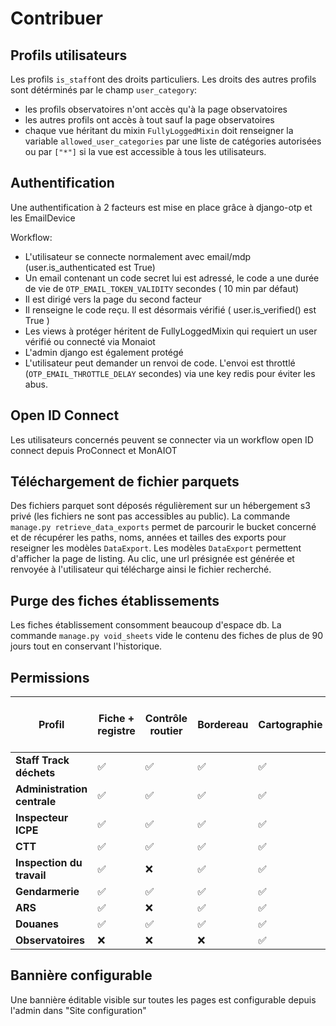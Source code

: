 # Contribuer

## Profils utilisateurs

Les profils `is_staff`ont des droits particuliers.
Les droits des autres profils sont détérminés par le champ `user_category`:

- les profils observatoires n'ont accès qu'à la page observatoires
- les autres profils ont accès à tout sauf la page observatoires
- chaque vue héritant du mixin `FullyLoggedMixin` doit renseigner la variable `allowed_user_categories` par une liste de
  catégories autorisées ou par
  `["*"]` si la vue est accessible à tous les utilisateurs.

## Authentification

Une authentification à 2 facteurs est mise en place grâce à django-otp et les EmailDevice

Workflow:

- L'utilisateur se connecte normalement avec email/mdp (user.is_authenticated est True)
- Un email contenant un code secret lui est adressé, le code a une durée de vie de `OTP_EMAIL_TOKEN_VALIDITY` secondes (
  10 min par défaut)
- Il est dirigé vers la page du second facteur
- Il renseigne le code reçu. Il est désormais vérifié ( user.is_verified() est True )
- Les views à protéger héritent de FullyLoggedMixin qui requiert un user vérifié ou connecté via Monaiot
- L'admin django est également protégé
- L'utilisateur peut demander un renvoi de code. L'envoi est throttlé (`OTP_EMAIL_THROTTLE_DELAY` secondes) via une key
  redis pour éviter les abus.

## Open ID Connect

Les utilisateurs concernés peuvent se connecter via un workflow open ID connect depuis ProConnect et MonAIOT

## Téléchargement de fichier parquets

Des fichiers parquet sont déposés régulièrement sur un hébergement s3 privé (les fichiers ne sont pas accessibles au
public).
La commande `manage.py retrieve_data_exports` permet de parcourir le bucket concerné et de récupérer les paths, noms,
années
et tailles des exports pour reseigner les modèles `DataExport`. Les modèles `DataExport`
permettent d'afficher la page de listing.
Au clic, une url présignée est générée et renvoyée à l'utilisateur qui télécharge ainsi le fichier recherché.

## Purge des fiches établissements

Les fiches établissement consomment beaucoup d'espace db. La commande `manage.py void_sheets` vide le contenu des fiches
de plus de 90
jours tout en conservant l'historique.

## Permissions

| Profil                      | Fiche + registre | Contrôle routier | Bordereau | Cartographie | Observatoires | 🆕 Cartographie des exutoires | Accès admin |
|-----------------------------|------------------|------------------|-----------|--------------|--------------|-------------------------------|-------------|
| **Staff Track déchets**     | ✅                | ✅                | ✅         | ✅            | ✅            | ✅                             | ✅           |
| **Administration centrale** | ✅                | ✅                | ✅         | ✅            | ✅            | ✅                             | ❌           |
| **Inspecteur ICPE**         | ✅                | ✅                | ✅         | ✅            | ❌            | ✅                             | ❌           |
| **CTT**                     | ✅                | ✅                | ✅         | ✅            | ❌            | ❌                             | ❌           |
| **Inspection du travail**   | ✅                | ❌                | ✅         | ✅            | ❌            | ❌                             | ❌           |
| **Gendarmerie**             | ✅                | ✅                | ✅         | ✅            | ✅            | ✅                             | ❌           |
| **ARS**                     | ✅                | ❌                | ✅         | ✅            | ❌            | ❌                             | ❌           |
| **Douanes**                 | ✅                | ✅                | ✅         | ✅            | ❌            | ❌                             | ❌           |
| **Observatoires**           | ❌                | ❌                | ❌         | ✅            | ✅            | ❌                             | ❌           |

## Bannière configurable

Une bannière éditable visible sur toutes les pages est configurable depuis l'admin dans "Site configuration"


